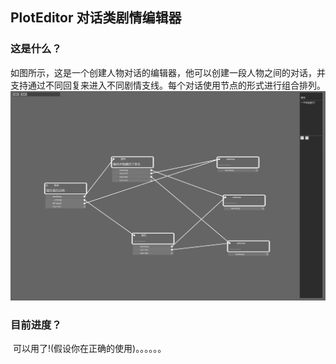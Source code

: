 ## PlotEditor 对话类剧情编辑器

### 这是什么？

​	如图所示，这是一个创建人物对话的编辑器，他可以创建一段人物之间的对话，并支持通过不同回复来进入不同剧情支线。每个对话使用节点的形式进行组合排列。![1588589512817]( https://github.com/halozxc/PlotEditor/blob/master/Readme/Introduction.jpg)

### 目前进度？

​	可以用了!(假设你在正确的使用)。。。。。。